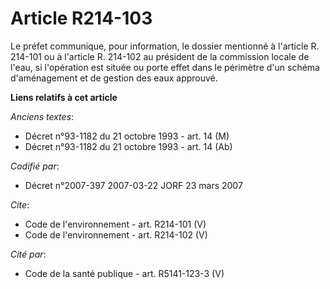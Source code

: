 # Article R214-103

Le préfet communique, pour information, le dossier mentionné à l'article R. 214-101 ou à l'article R. 214-102 au président de
la commission locale de l'eau, si l'opération est située ou porte effet dans le périmètre d'un schéma d'aménagement et de
gestion des eaux approuvé.

**Liens relatifs à cet article**

_Anciens textes_:

  - Décret n°93-1182 du 21 octobre 1993 - art. 14 (M)
  - Décret n°93-1182 du 21 octobre 1993 - art. 14 (Ab)

_Codifié par_:

  - Décret n°2007-397 2007-03-22 JORF 23 mars 2007

_Cite_:

  - Code de l'environnement - art. R214-101 (V)
  - Code de l'environnement - art. R214-102 (V)

_Cité par_:

  - Code de la santé publique - art. R5141-123-3 (V)
